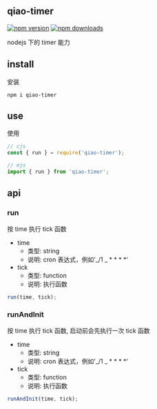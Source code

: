 ## qiao-timer

[![npm version](https://img.shields.io/npm/v/qiao-timer.svg?style=flat-square)](https://www.npmjs.org/package/qiao-timer)
[![npm downloads](https://img.shields.io/npm/dm/qiao-timer.svg?style=flat-square)](https://npm-stat.com/charts.html?package=qiao-timer)

nodejs 下的 timer 能力

## install

安装

```shell
npm i qiao-timer
```

## use

使用

```javascript
// cjs
const { run } = require('qiao-timer');

// mjs
import { run } from 'qiao-timer';
```

## api

### run

按 time 执行 tick 函数

- time
  - 类型: string
  - 说明: cron 表达式，例如'_/1 _ \* \* \* \*'
- tick
  - 类型: function
  - 说明: 执行函数

```javascript
run(time, tick);
```

### runAndInit

按 time 执行 tick 函数, 启动前会先执行一次 tick 函数

- time
  - 类型: string
  - 说明: cron 表达式，例如'_/1 _ \* \* \* \*'
- tick
  - 类型: function
  - 说明: 执行函数

```javascript
runAndInit(time, tick);
```
